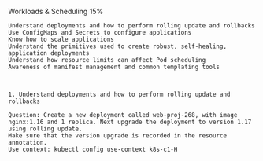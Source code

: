  
Workloads & Scheduling 15%

    Understand deployments and how to perform rolling update and rollbacks
    Use ConfigMaps and Secrets to configure applications
    Know how to scale applications
    Understand the primitives used to create robust, self-healing, application deployments
    Understand how resource limits can affect Pod scheduling
    Awareness of manifest management and common templating tools
     
     
     
    1. Understand deployments and how to perform rolling update and rollbacks
     
    Question: Create a new deployment called web-proj-268, with image nginx:1.16 and 1 replica. Next upgrade the deployment to version 1.17 using rolling update.
    Make sure that the version upgrade is recorded in the resource annotation. 
    Use context: kubectl config use-context k8s-c1-H
